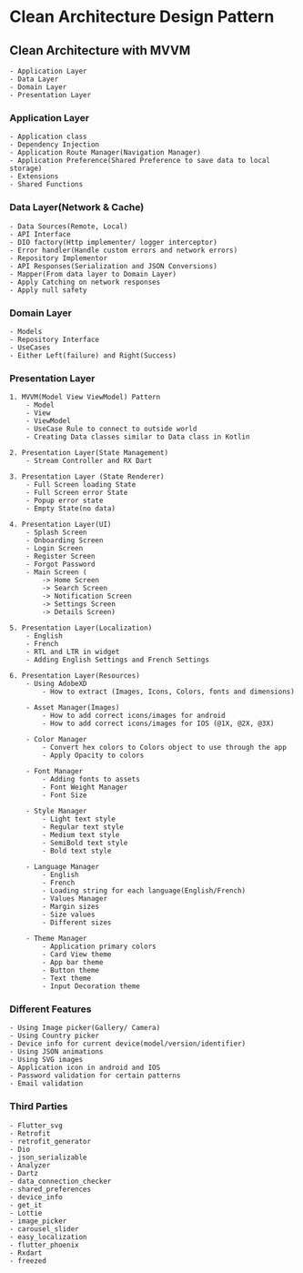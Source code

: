 # Clean Architecture Design Pattern

## Clean Architecture with MVVM
    - Application Layer
    - Data Layer
    - Domain Layer
    - Presentation Layer

### Application Layer
    - Application class
    - Dependency Injection
    - Application Route Manager(Navigation Manager)
    - Application Preference(Shared Preference to save data to local storage)
    - Extensions
    - Shared Functions
     
### Data Layer(Network & Cache)
    - Data Sources(Remote, Local)
    - API Interface
    - DIO factory(Http implementer/ logger interceptor)
    - Error handler(Handle custom errors and network errors)
    - Repository Implementor
    - API Responses(Serialization and JSON Conversions)
    - Mapper(From data layer to Domain Layer)
    - Apply Catching on network responses
    - Apply null safety 

### Domain Layer
    - Models
    - Repository Interface
    - UseCases
    - Either Left(failure) and Right(Success)

### Presentation Layer
    1. MVVM(Model View ViewModel) Pattern
        - Model
        - View
        - ViewModel
        - UseCase Rule to connect to outside world
        - Creating Data classes similar to Data class in Kotlin
        
    2. Presentation Layer(State Management)
        - Stream Controller and RX Dart
        
    3. Presentation Layer (State Renderer)
        - Full Screen loading State
        - Full Screen error State
        - Popup error state
        - Empty State(no data)
                   
    4. Presentation Layer(UI)
        - Splash Screen
        - Onboarding Screen
        - Login Screen
        - Register Screen  
        - Forgot Password
        - Main Screen (
            -> Home Screen
            -> Search Screen
            -> Notification Screen
            -> Settings Screen
            -> Details Screen)

    5. Presentation Layer(Localization)
        - English
        - French
        - RTL and LTR in widget
        - Adding English Settings and French Settings
        
    6. Presentation Layer(Resources)
        - Using AdobeXD
            - How to extract (Images, Icons, Colors, fonts and dimensions)
            
        - Asset Manager(Images)
            - How to add correct icons/images for android
            - How to add correct icons/images for IOS (@1X, @2X, @3X)
            
        - Color Manager
            - Convert hex colors to Colors object to use through the app
            - Apply Opacity to colors
            
        - Font Manager
            - Adding fonts to assets
            - Font Weight Manager
            - Font Size
            
        - Style Manager
            - Light text style
            - Regular text style
            - Medium text style
            - SemiBold text style
            - Bold text style
            
        - Language Manager
            - English
            - French
            - Loading string for each language(English/French)
            - Values Manager
            - Margin sizes
            - Size values
            - Different sizes
            
        - Theme Manager
            - Application primary colors
            - Card View theme
            - App bar theme
            - Button theme
            - Text theme
            - Input Decoration theme

### Different Features
    - Using Image picker(Gallery/ Camera)
    - Using Country picker
    - Device info for current device(model/version/identifier)
    - Using JSON animations
    - Using SVG images
    - Application icon in android and IOS
    - Password validation for certain patterns
    - Email validation


### Third Parties
    - Flutter_svg
    - Retrofit
    - retrofit_generator
    - Dio
    - json_serializable
    - Analyzer
    - Dartz
    - data_connection_checker
    - shared_preferences
    - device_info
    - get_it
    - Lottie
    - image_picker
    - carousel_slider
    - easy_localization
    - flutter_phoenix
    - Rxdart
    - freezed








